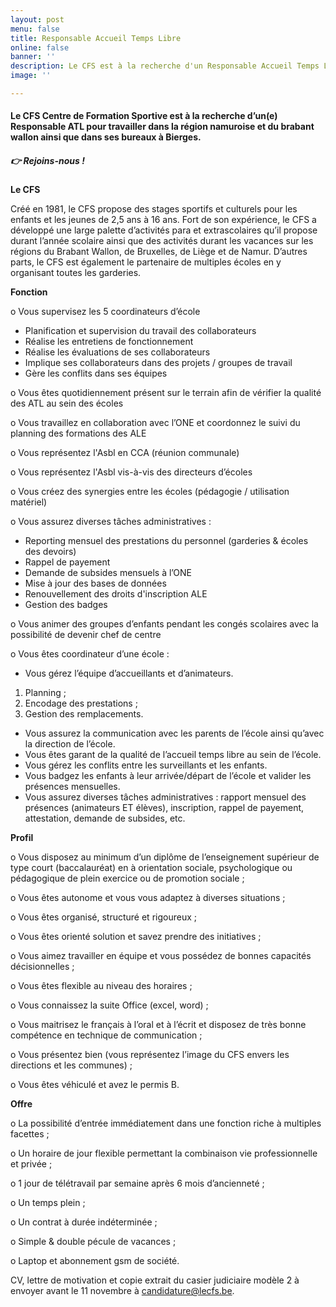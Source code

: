 ```yaml
---
layout: post
menu: false
title: Responsable Accueil Temps Libre
online: false
banner: ''
description: Le CFS est à la recherche d'un Responsable Accueil Temps Libre
image: ''

---
```

#### **Le CFS Centre de Formation Sportive est à la recherche d’un(e) Responsable ATL pour travailler dans la région namuroise et du brabant wallon ainsi que dans ses bureaux à Bierges.**

##### **👉 Rejoins-nous !**

**Le CFS**

Créé en 1981, le CFS propose des stages sportifs et culturels pour les enfants et les jeunes de 2,5 ans à 16 ans. Fort de son expérience, le CFS a développé une large palette d’activités para et extrascolaires qu’il propose durant l’année scolaire ainsi que des activités durant les vacances sur les régions du Brabant Wallon, de Bruxelles, de Liège et de Namur. D’autres parts, le CFS est également le partenaire de multiples écoles en y organisant toutes les garderies.

**Fonction**

o Vous supervisez les 5 coordinateurs d’école

* Planification et supervision du travail des collaborateurs
* Réalise les entretiens de fonctionnement
* Réalise les évaluations de ses collaborateurs
* Implique ses collaborateurs dans des projets / groupes de travail
* Gère les conflits dans ses équipes

o Vous êtes quotidiennement présent sur le terrain afin de vérifier la qualité des ATL au sein des écoles

o Vous travaillez en collaboration avec l’ONE et coordonnez le suivi du planning des formations des ALE

o Vous représentez l'Asbl en CCA (réunion communale)

o Vous représentez l'Asbl vis-à-vis des directeurs d’écoles

o Vous créez des synergies entre les écoles (pédagogie / utilisation matériel)

o Vous assurez diverses tâches administratives :

* Reporting mensuel des prestations du personnel (garderies & écoles des devoirs)
* Rappel de payement
* Demande de subsides mensuels à l’ONE
* Mise à jour des bases de données
* Renouvellement des droits d'inscription ALE
* Gestion des badges

o Vous animer des groupes d’enfants pendant les congés scolaires avec la possibilité de devenir chef de centre

o Vous êtes coordinateur d’une école :

* Vous gérez l’équipe d’accueillants et d’animateurs.

1. Planning ;
2. Encodage des prestations ;
3. Gestion des remplacements.

* Vous assurez la communication avec les parents de l’école ainsi qu’avec la direction de l’école.
* Vous êtes garant de la qualité de l’accueil temps libre au sein de l’école.
* Vous gérez les conflits entre les surveillants et les enfants.
* Vous badgez les enfants à leur arrivée/départ de l’école et valider les présences mensuelles.
* Vous assurez diverses tâches administratives : rapport mensuel des présences (animateurs ET élèves), inscription, rappel de payement, attestation, demande de subsides, etc.

**Profil**

o Vous disposez au minimum d’un diplôme de l’enseignement supérieur de type court (baccalauréat) en à orientation sociale, psychologique ou pédagogique de plein exercice ou de promotion sociale ;

o Vous êtes autonome et vous vous adaptez à diverses situations ;

o Vous êtes organisé, structuré et rigoureux ;

o Vous êtes orienté solution et savez prendre des initiatives ;

o Vous aimez travailler en équipe et vous possédez de bonnes capacités décisionnelles ;

o Vous êtes flexible au niveau des horaires ;

o Vous connaissez la suite Office (excel, word) ;

o Vous maitrisez le français à l’oral et à l’écrit et disposez de très bonne compétence en technique de communication ;

o Vous présentez bien (vous représentez l’image du CFS envers les directions et les communes) ;

o Vous êtes véhiculé et avez le permis B.

**Offre**

o La possibilité d’entrée immédiatement dans une fonction riche à multiples facettes ;

o Un horaire de jour flexible permettant la combinaison vie professionnelle et privée ;

o 1 jour de télétravail par semaine après 6 mois d’ancienneté ;

o Un temps plein ;

o Un contrat à durée indéterminée ;

o Simple & double pécule de vacances ;

o Laptop et abonnement gsm de société.

CV, lettre de motivation et copie extrait du casier judiciaire modèle 2 à envoyer avant le 11 novembre à [candidature@lecfs.be](mailto:candidature@lecfs.be).